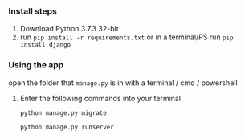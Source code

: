### Install steps

1. Download Python 3.7.3 32-bit
2. run `pip install -r requirements.txt` or in a terminal/PS run `pip install django`


### Using the app

 open the folder that `manage.py` is in with a terminal / cmd / powershell

1. Enter the following commands into your terminal

    `python manage.py migrate`

    `python manage.py runserver`